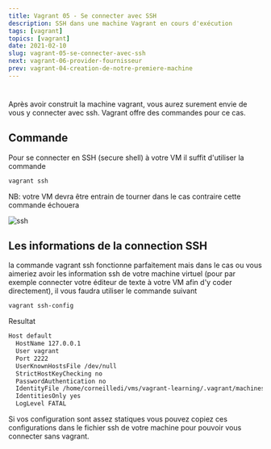 ```yaml
---
title: Vagrant 05 - Se connecter avec SSH
description: SSH dans une machine Vagrant en cours d'exécution
tags: [vagrant]
topics: [vagrant]
date: 2021-02-10
slug: vagrant-05-se-connecter-avec-ssh
next: vagrant-06-provider-fournisseur
prev: vagrant-04-creation-de-notre-premiere-machine
---
```


#

Après avoir construit la machine vagrant, vous aurez surement envie de vous y connecter avec ssh. Vagrant offre des commandes pour ce cas.

## Commande

Pour se connecter en SSH (secure shell) à votre VM il suffit d'utiliser la commande

```bash
vagrant ssh
```

NB: votre VM devra être entrain de tourner dans le cas contraire cette commande échouera

![ssh](/images/vagrant/ssh.png)

## Les informations de la connection SSH

la commande vagrant ssh fonctionne parfaitement mais dans le cas ou vous aimeriez avoir les information ssh de votre machine virtuel (pour par exemple connecter votre éditeur de texte à votre VM afin d'y coder directement), il vous faudra utiliser le commande suivant

```bash
vagrant ssh-config
```

Resultat

```bash
Host default
  HostName 127.0.0.1
  User vagrant
  Port 2222
  UserKnownHostsFile /dev/null
  StrictHostKeyChecking no
  PasswordAuthentication no
  IdentityFile /home/corneilledi/vms/vagrant-learning/.vagrant/machines/default/virtualbox/private_key
  IdentitiesOnly yes
  LogLevel FATAL
```

Si vos configuration sont assez statiques vous pouvez copiez ces configurations dans le fichier ssh de votre machine pour pouvoir vous connecter sans vagrant.
